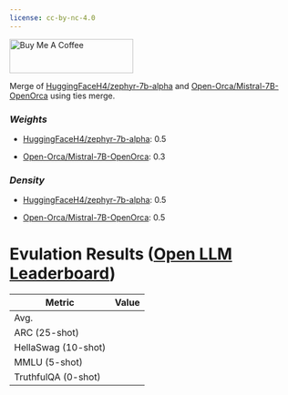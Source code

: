 ```yaml
---
license: cc-by-nc-4.0
---
```


<a href="https://www.buymeacoffee.com/PulsarAI" target="_blank"><img src="https://cdn.buymeacoffee.com/buttons/v2/default-yellow.png" alt="Buy Me A Coffee" style="height: 60px !important;width: 217px !important;" ></a>

Merge of [HuggingFaceH4/zephyr-7b-alpha](https://huggingface.co/HuggingFaceH4/zephyr-7b-alpha) and [Open-Orca/Mistral-7B-OpenOrca](https://huggingface.co/Open-Orca/Mistral-7B-OpenOrca) using ties merge.

### *Weights*

- [HuggingFaceH4/zephyr-7b-alpha](https://huggingface.co/HuggingFaceH4/zephyr-7b-alpha): 0.5

- [Open-Orca/Mistral-7B-OpenOrca](https://huggingface.co/Open-Orca/Mistral-7B-OpenOrca): 0.3

### *Density*

- [HuggingFaceH4/zephyr-7b-alpha](https://huggingface.co/HuggingFaceH4/zephyr-7b-alpha): 0.5

- [Open-Orca/Mistral-7B-OpenOrca](https://huggingface.co/Open-Orca/Mistral-7B-OpenOrca): 0.5


# Evulation Results ([Open LLM Leaderboard](https://huggingface.co/spaces/HuggingFaceH4/open_llm_leaderboard))

| Metric                | Value |
|-----------------------|-------|
| Avg.                  | |
| ARC (25-shot)         | |
| HellaSwag (10-shot)   | |
| MMLU (5-shot)         | |
| TruthfulQA (0-shot)   | |